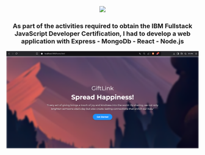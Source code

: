 <p align="center">
  <a href="https://github.com/DenverCoder1/readme-typing-svg"><img src="https://readme-typing-svg.herokuapp.com?font=Time+New+Roman&color=cyan&size=25&center=true&vCenter=true&width=600&height=100&lines=Second+Chance;++;React+NodeJS+Express+MongoDB"></a>
</p>
<h3 align="center"><b>As part of the activities required to obtain the IBM Fullstack JavaScript Developer Certification, I had to develop a web application with Express - MongoDb - React - Node.js </b></h3>
<!--  -->

![VISION E INTELIGENCIA ARTIFICIAL](https://github.com/alejandro99apple/fullstack-capstone-project/blob/main/landing_page.png)
